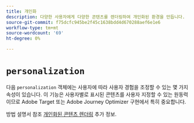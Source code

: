 ```yaml
---
title: 개인화
description: 다양한 사용자에게 다양한 콘텐츠를 렌더링하여 개인화된 환경을 만듭니다.
source-git-commit: f75dcfc945be2f45c1638bdd4d670288aef6e1e6
workflow-type: tm+mt
source-wordcount: '69'
ht-degree: 0%

---
```


# `personalization`

다음 `personalization` 객체에는 사용자에 따라 사용자 경험을 조정할 수 있는 몇 가지 속성이 있습니다. 이 기능은 사용자별로 표시된 콘텐츠를 사용자 지정할 수 있는 원동력이므로 Adobe Target 또는 Adobe Journey Optimizer 구현에서 특히 중요합니다.

방법 설명서 참조 [개인화된 콘텐츠 렌더링](../../personalization/rendering-personalization-content.md) 추가 정보.

<!--
## Properties within this object

* **Default personalization enabled**: 
* **Send display notifications**:
* **Include pending display notifications**:

<!-- Also include the defaultPersonalizationEnabled variable. more info in PLAT-174348.

alloy("sendEvent", { personalization: { defaultPersonalizationEnabled: false } });

defaultPersonalizationEnabled
sendDisplayNotifications
includePendingDisplayNotifications
-->

